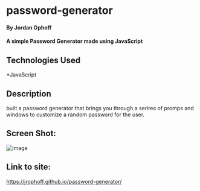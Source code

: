 # password-generator

#### By Jordan Ophoff

#### A simple Password Generator made using JavaScript

## Technologies Used

*JavaScript

## Description

built a password generator that brings you through a serires of promps and windows to customize a random password for the user. 

## Screen Shot:

![image](https://user-images.githubusercontent.com/90431294/138610637-17625d84-e14d-4afb-a8f0-0077e21cb94a.png)

## Link to site:

https://jrophoff.github.io/password-generator/


